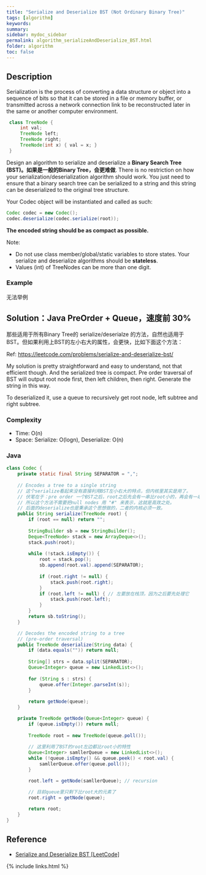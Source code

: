 ```yaml
---
title: "Serialize and Deserialize BST (Not Ordinary Binary Tree)"
tags: [algorithm]
keywords:
summary:
sidebar: mydoc_sidebar
permalink: algorithm_serializeAndDeserialize_BST.html
folder: algorithm
toc: false
---
```


## Description
Serialization is the process of converting a data structure or object into a sequence of bits so that it can be stored in a file or memory buffer, or transmitted across a network connection link to be reconstructed later in the same or another computer environment.
```java
 class TreeNode {
     int val;
     TreeNode left;
     TreeNode right;
     TreeNode(int x) { val = x; }
 }
```
Design an algorithm to serialize and deserialize a **Binary Search Tree (BST)。如果是一般的Binary Tree，会更难做**. There is no restriction on how your serialization/deserialization algorithm should work. You just need to ensure that a binary search tree can be serialized to a string and this string can be deserialized to the original tree structure.

Your Codec object will be instantiated and called as such:
```java
Codec codec = new Codec();
codec.deserialize(codec.serialize(root));
```
**The encoded string should be as compact as possible.**

Note:
* Do not use class member/global/static variables to store states. Your serialize and deserialize algorithms should be **stateless**.
* Values (int) of TreeNodes can be more than one digit.

### Example
无法举例

## Solution：Java PreOrder + Queue，速度前 30%
那些适用于所有Binary Tree的 serialize/deserialze 的方法，自然也适用于BST。但如果利用上BST的左小右大的属性，会更快，比如下面这个方法：

Ref: https://leetcode.com/problems/serialize-and-deserialize-bst/

My solution is pretty straightforward and easy to understand, not that efficient though. And the serialized tree is compact.
Pre order traversal of BST will output root node first, then left children, then right.
Generate the string in this way.

To deserialized it, use a queue to recursively get root node, left subtree and right subtree.

### Complexity
* Time: O(n)
* Space: Serialize: O(logn), Deserialize: O(n)

### Java
```java
class Codec {
    private static final String SEPARATOR = ",";
    
    // Encodes a tree to a single string
    // 这个serialize看起来没有直接利用BST左小右大的特点，但内核里其实是用了。
    // 伏笔在于：pre order 一个BST之后，root之后先会有一串比root小的，再会有一串比root大的，
    // 所以这个方法不需要把null nodes 用 "#" 来表示，这就是高效之处。
    // 后面的deserialize也是秉承这个思想做的，二者的内核必须一致。
    public String serialize(TreeNode root) {
        if (root == null) return "";
        
        StringBuilder sb = new StringBuilder();
        Deque<TreeNode> stack = new ArrayDeque<>();
        stack.push(root);
        
        while (!stack.isEmpty()) {
            root = stack.pop();
            sb.append(root.val).append(SEPARATOR);
            
            if (root.right != null) {
                stack.push(root.right);
            }
            if (root.left != null) { // 左要放在栈顶，因为之后要先处理它
                stack.push(root.left);
            }
        }
        return sb.toString();
    }

    // Decodes the encoded string to a tree
    // (pre-order traversal)
    public TreeNode deserialize(String data) {
        if (data.equals("")) return null;
        
        String[] strs = data.split(SEPARATOR);
        Queue<Integer> queue = new LinkedList<>();
        
        for (String s : strs) {
            queue.offer(Integer.parseInt(s));
        }
        
        return getNode(queue);
    }

    private TreeNode getNode(Queue<Integer> queue) {
        if (queue.isEmpty()) return null;
        
        TreeNode root = new TreeNode(queue.poll());
        
        // 这里利用了BST的root左边都比root小的特性
        Queue<Integer> samllerQueue = new LinkedList<>();
        while (!queue.isEmpty() && queue.peek() < root.val) {
            samllerQueue.offer(queue.poll());
        }

        root.left = getNode(samllerQueue); // recursion

        // 目前queue里只剩下比root大的元素了
        root.right = getNode(queue);
        
        return root;
    }
}
```

## Reference
* [Serialize and Deserialize BST [LeetCode]](https://leetcode.com/problems/serialize-and-deserialize-bst/description/)

{% include links.html %}
